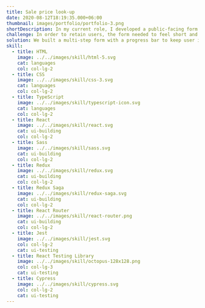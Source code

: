 ```yaml
---
title: Sale price look-up
date: 2020-08-12T18:19:35.000+06:00
thumbnail: images/portfolio/portfolio-3.png
shortDescription: In my current role, I developed a public-facing form to help users research house sales. The form pulls up realtor data on house sale prices based on criteria entered by the user.
challenge: In order to retain users, the form needed to feel short and intuitive while gathering enough information from the user to give them relevant search results. At the same time, the form served as a tool to collect potential clients' information to share with realtors on our platform.
solution: We built a multi-step form with a progress bar to keep user interest. To ensure that user contact info was accurate enough to pass on to our realtors, we implemented an SMS verification modal.
skill:
  - title: HTML
    image: ../../images/skill/html-5.svg
    cat: languages
    col: col-lg-2
  - title: CSS
    image: ../../images/skill/css-3.svg
    cat: languages
    col: col-lg-2
  - title: TypeScript
    image: ../../images/skill/typescript-icon.svg
    cat: languages
    col: col-lg-2
  - title: React
    image: ../../images/skill/react.svg
    cat: ui-building
    col: col-lg-2
  - title: Sass
    image: ../../images/skill/sass.svg
    cat: ui-building
    col: col-lg-2
  - title: Redux
    image: ../../images/skill/redux.svg
    cat: ui-building
    col: col-lg-2
  - title: Redux Saga
    image: ../../images/skill/redux-saga.svg
    cat: ui-building
    col: col-lg-2
  - title: React Router
    image: ../../images/skill/react-router.png
    cat: ui-building
    col: col-lg-2
  - title: Jest
    image: ../../images/skill/jest.svg
    col: col-lg-2
    cat: ui-testing
  - title: React Testing Library
    image: ../../images/skill/octopus-128x128.png
    col: col-lg-3
    cat: ui-testing
  - title: Cypress
    image: ../../images/skill/cypress.svg
    col: col-lg-2
    cat: ui-testing
---
```


